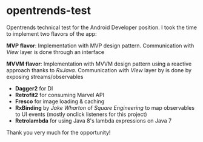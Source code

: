 # opentrends-test

Opentrends technical test for the Android Developer position. I took the time to implement two flavors of the app:

**MVP flavor**: Implementation with MVP design pattern. Communication with *View* layer is done through an interface

**MVVM flavor**: Implementation with MVVM design pattern using a reactive approach thanks to *RxJava*. Communication with *View* layer by is done by exposing streams/observables

- **Dagger2** for DI
- **Retrofit2** for consuming Marvel API
- **Fresco** for image loading & caching
- **RxBinding** by *Jake Wharton* of *Square Engineering* to map observables to UI events (mostly onclick listeners for this project)
- **Retrolambda** for using Java 8's lambda expressions on Java 7

Thank you very much for the opportunity!
